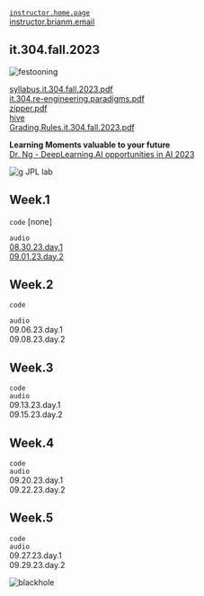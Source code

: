 [`instructor.home.page`](https://github.com/bbe2/instructor.brian)  
[instructor.brianm.email](b.hhogan@snhu.edu)  

## it.304.fall.2023  
![festooning](https://github.com/bbe2/instructor.brian/assets/59778456/52834799-fe5e-49ab-80fc-24191da1224d)  

[syllabus.it.304.fall.2023.pdf](https://github.com/bbe2/instructor.brian/files/12490135/syllabus.it.304.fall.2023.pdf)  
[it.304.re-engineering.paradigms.pdf](https://github.com/bbe2/instructor.brian/files/12475703/it.304.re-engineering.paradigms.pdf)   
[zipper.pdf](https://github.com/bbe2/instructor.brian/files/12494131/zion.pdf)  
[hive](https://drive.google.com/drive/folders/1daLZsYcS_3Myezd8MJm_ybcF8oY_Ly4h?usp=sharing)  
[Grading.Rules.it.304.fall.2023.pdf](https://github.com/bbe2/instructor.brian/files/13059849/Grading.Rules.it.304.fall.2023.pdf)  

**Learning Moments valuable to your future**  
[Dr. Ng - DeepLearning.AI opportunities in AI 2023](https://www.youtube.com/watch?v=5p248yoa3oE)  

![g JPL lab](https://github.com/bbe2/instructor.brian/assets/59778456/0a999b9c-e3c3-40f7-9b09-0d91b4df0537)  


## Week.1  
`code`  [none]

`audio`  
[08.30.23.day.1](https://snhu-my.sharepoint.com/:u:/g/personal/b_hogan_snhu_edu/ESTlitFr8wZMriRoUIg5LUQBGmolCt4KVBuGVxoHu8PK9w?e=yjQa2E)  
[09.01.23.day.2](https://snhu-my.sharepoint.com/:u:/g/personal/b_hogan_snhu_edu/EdLrrSoUKzhAkhN2qORwtHYBGoJWKza_TMIV942_M0l6VQ?e=uLdedq)  


## Week.2  
`code`  


`audio`  
09.06.23.day.1  
09.08.23.day.2  

## Week.3  
`code`  
`audio`  
09.13.23.day.1  
09.15.23.day.2  

## Week.4  
`code`  
`audio`  
09.20.23.day.1  
09.22.23.day.2  


## Week.5  
`code`  
`audio`  
09.27.23.day.1  
09.29.23.day.2  



![blackhole](https://github.com/bbe2/instructor.brian/assets/59778456/5b0376a6-b2c3-4147-8501-594fc4de5f33)
